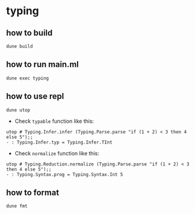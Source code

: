 # typing

## how to build

```
dune build
```

## how to run main.ml

```
dune exec typing
```

## how to use repl

```
dune utop
```

- Check `typable` function like this:

```
utop # Typing.Infer.infer (Typing.Parse.parse "if (1 + 2) < 3 then 4 else 5");;
- : Typing.Infer.typ = Typing.Infer.TInt
```

- Check `normalize` function like this:

```
utop # Typing.Reduction.normalize (Typing.Parse.parse "if (1 + 2) < 3 then 4 else 5");;
- : Typing.Syntax.prog = Typing.Syntax.Int 5
```

## how to format

```
dune fmt
```
